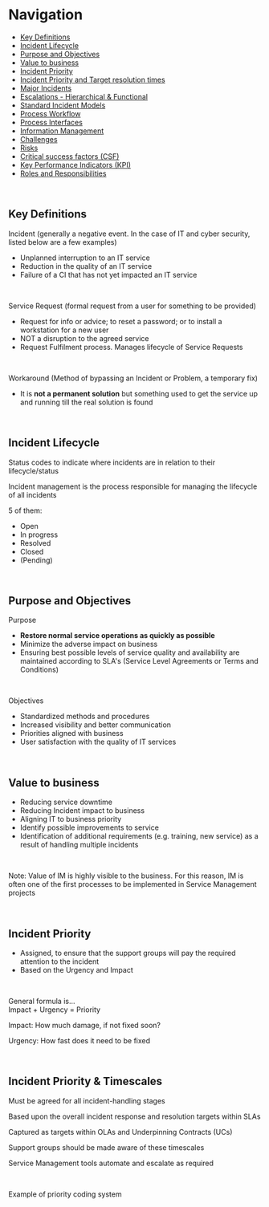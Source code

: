 # Navigation
* [Key Definitions](#key-definitions)  
* [Incident Lifecycle](#incident-lifecycle)  
* [Purpose and Objectives](#purpose-and-objectives)  
* [Value to business](#value-to-business)  
* [Incident Priority](#incident-priority)  
* [Incident Priority and Target resolution times](#incident-priority-and-target-resolution-times)  
* [Major Incidents](#major-incidents)  
* [Escalations - Hierarchical & Functional](#escalations---hierarchical-&-functional)  
* [Standard Incident Models](#standard-incident-models)  
* [Process Workflow](#process-workflow)  
* [Process Interfaces](#process-interfaces)  
* [Information Management](#information-management)  
* [Challenges](#challenges)  
* [Risks](#risks)  
* [Critical success factors (CSF)](#critical-success-factors-\(csf\))  
* [Key Performance Indicators (KPI)](#key-performance-indicators-\(kpi\))  
* [Roles and Responsibilities](#roles-and-responsibilities)  

<br>

## Key Definitions  

Incident (generally a negative event. In the case of IT and cyber security, listed below are a few examples)  
* Unplanned interruption to an IT service  
* Reduction in the quality of an IT service  
* Failure of a CI that has not yet impacted an IT service  

<br>

Service Request (formal request from a user for something to be provided)  
* Request for info or advice; to reset a password; or to install a workstation for a new user  
* NOT a disruption to the agreed service  
* Request Fulfilment process. Manages lifecycle of Service Requests  

<br>

Workaround (Method of bypassing an Incident or Problem, a temporary fix)  
* It is <b>not a permanent solution</b> but something used to get the service up and running till the real solution is found  

<br>


## Incident Lifecycle  

Status codes to indicate where incidents are in relation to their lifecycle/status  

Incident management is the process responsible for managing the lifecycle of all incidents  

5 of them:  

* Open  
* In progress  
* Resolved  
* Closed  
* (Pending)  

<br>


## Purpose and Objectives  

Purpose  
* <b>Restore normal service operations as quickly as possible</b>  
* Minimize the adverse impact on business  
* Ensuring best possible levels of service quality and availability are maintained according to SLA's (Service Level Agreements or Terms and Conditions)  

<br>

Objectives  
* Standardized methods and procedures  
* Increased visibility and better communication  
* Priorities aligned with business  
* User satisfaction with the quality of IT services  

<br>


## Value to business  

* Reducing service downtime  
* Reducing Incident impact to business  
* Aligning IT to business priority  
* Identify possible improvements to service  
* Identification of additional requirements (e.g. training, new service) as a result of handling multiple incidents  

<br>

Note: Value of IM is highly visible to the business. For this reason, IM is often one of the first processes to be implemented in Service Management projects  

<br>


## Incident Priority  

* Assigned, to ensure that the support groups will pay the required attention to the incident  
* Based on the Urgency and Impact  

<br>

General formula is...  
Impact + Urgency = Priority  

Impact: How much damage, if not fixed soon?

Urgency: How fast does it need to be fixed  

<br>


## Incident Priority & Timescales  

Must be agreed for all incident-handling stages  

Based upon the overall incident response and resolution targets within SLAs  

Captured as targets within OLAs and Underpinning Contracts (UCs)  

Support groups should be made aware of these timescales  

Service Management tools automate and escalate as required  

<br>

Example of priority coding system  

